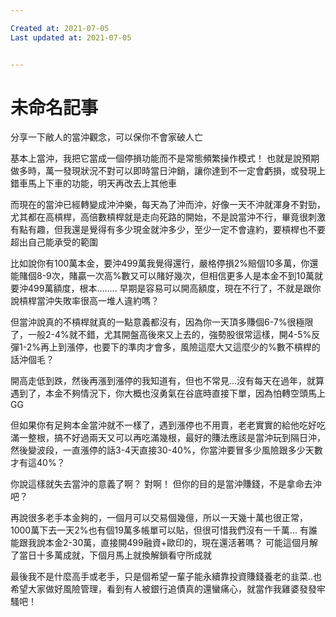 ```yaml
---

Created at: 2021-07-05
Last updated at: 2021-07-05


---
```


# 未命名記事


分享一下敝人的當沖觀念，可以保你不會家破人亡

基本上當沖，我把它當成一個停損功能而不是常態頻繁操作模式！ 也就是說預期做多時，萬一發現狀況不對可以即時當日沖銷，讓你達到不一定會虧損，或發現上錯車馬上下車的功能，明天再改去上其他車

而現在的當沖已經轉變成沖沖樂，每天為了沖而沖，好像一天不沖就渾身不對勁，尤其都在高槓桿，高倍數槓桿就是走向死路的開始，不是說當沖不行，畢竟很刺激有點有趣，但我還是覺得有多少現金就沖多少，至少一定不會違約，要槓桿也不要超出自己能承受的範圍

比如說你有100萬本金，要沖499萬我覺得還行，嚴格停損2%賠個10多萬，你還能賭個8-9次，賭贏一次高%數又可以賭好幾次，但相信更多人是本金不到10萬就要沖499萬額度，根本........ 早期是容易可以開高額度，現在不行了，不就是跟你說槓桿當沖失敗率很高一堆人違約嗎？

但當沖說真的不槓桿就真的一點意義都沒有，因為你一天頂多賺個6-7%很極限了，一般2-4%就不錯，尤其開盤高後來又上去的，強勢股很常這樣，開4-5%反彈1-2%再上到漲停，也要下的準肉才會多，風險這麼大又這麼少的%數不槓桿的話沖個毛？

開高走低到跌，然後再漲到漲停的我知道有，但也不常見...沒有每天在過年，就算遇到了，本金不夠情況下，你大概也沒勇氣在谷底時直接下單，因為怕轉空頭馬上GG

但如果你有足夠本金當沖就不一樣了，遇到漲停也不用賣，老老實實的給他吃好吃滿一整根，搞不好過兩天又可以再吃滿幾根，最好的賺法應該是當沖玩到隔日沖，然後變波段，一直漲停的話3-4天直接30-40%，你當沖要冒多少風險跟多少天數才有這40%？

你說這樣就失去當沖的意義了啊？ 對啊！ 但你的目的是當沖賺錢，不是拿命去沖吧？

再說很多老手本金夠的，一個月可以交易個幾億，所以一天幾十萬也很正常，1000萬下去一天2%也有個19萬多帳單可以貼，但很可惜我們沒有一千萬... 有誰能跟我說本金2-30萬，直接開499融資+歐印的，現在還活著嗎？
可能這個月解了當日十多萬成就，下個月馬上就換解鎖看守所成就

最後我不是什麼高手或老手，只是個希望一輩子能永續靠投資賺錢養老的韭菜..也希望大家做好風險管理，看到有人被銀行追債真的還蠻痛心，就當作我雞婆發發牢騷吧！

